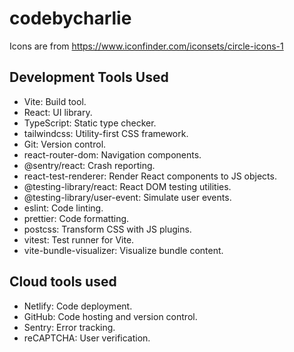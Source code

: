 # codebycharlie

Icons are from https://www.iconfinder.com/iconsets/circle-icons-1

## Development Tools Used

- Vite: Build tool.
- React: UI library.
- TypeScript: Static type checker.
- tailwindcss: Utility-first CSS framework.
- Git: Version control.
- react-router-dom: Navigation components.
- @sentry/react: Crash reporting.
- react-test-renderer: Render React components to JS objects.
- @testing-library/react: React DOM testing utilities.
- @testing-library/user-event: Simulate user events.
- eslint: Code linting.
- prettier: Code formatting.
- postcss: Transform CSS with JS plugins.
- vitest: Test runner for Vite.
- vite-bundle-visualizer: Visualize bundle content.

## Cloud tools used

- Netlify: Code deployment.
- GitHub: Code hosting and version control.
- Sentry: Error tracking.
- reCAPTCHA: User verification.
